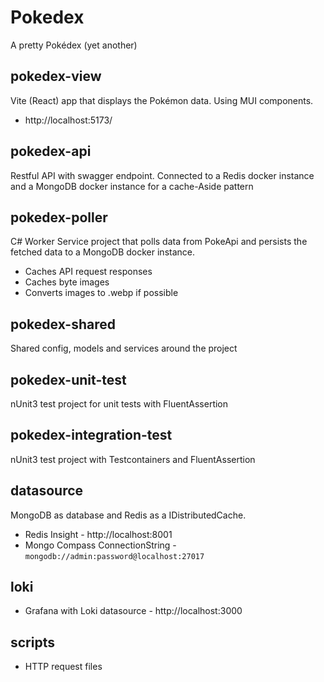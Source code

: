 ﻿# Pokedex

A pretty Pokédex (yet another)

## pokedex-view

Vite (React) app that displays the Pokémon data. Using MUI components.

* http://localhost:5173/

## pokedex-api

Restful API with swagger endpoint. Connected to a Redis docker instance and a MongoDB docker instance
for a cache-Aside pattern

## pokedex-poller

C# Worker Service project that polls data from PokeApi and persists the fetched data to a MongoDB docker instance.

* Caches API request responses
* Caches byte images
* Converts images to .webp if possible

## pokedex-shared

Shared config, models and services around the project

## pokedex-unit-test

nUnit3 test project for unit tests with FluentAssertion

## pokedex-integration-test

nUnit3 test project with Testcontainers and FluentAssertion

## datasource

MongoDB as database and Redis as a IDistributedCache.

* Redis Insight - http://localhost:8001
* Mongo Compass ConnectionString - `mongodb://admin:password@localhost:27017`

## loki

* Grafana with Loki datasource - http://localhost:3000

## scripts

* HTTP request files